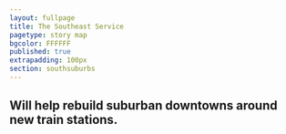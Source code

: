 ```yaml
---
layout: fullpage
title: The Southeast Service
pagetype: story map
bgcolor: FFFFFF
published: true
extrapadding: 100px
section: southsuburbs
---
```


## Will help rebuild suburban downtowns around new train stations.
